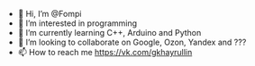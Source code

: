 - 👋 Hi, I’m @Fompi
- 👀 I’m interested in programming
- 🌱 I’m currently learning C++, Arduino and Python
- 💞️ I’m looking to collaborate on Google, Ozon, Yandex and ???
- 📫 How to reach me https://vk.com/gkhayrullin

<!---
Fompi06/Fompi is a ✨ special ✨ repository because its `README.md` (this file) appears on your GitHub profile.
You can click the Preview link to take a look at your changes.
--->
